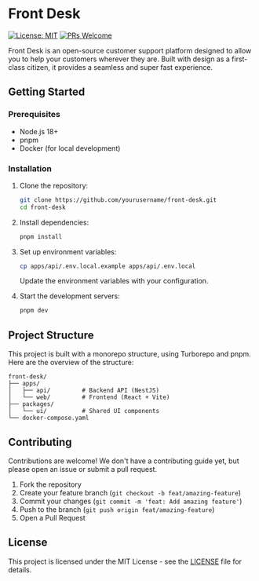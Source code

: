 # Front Desk

[![License: MIT](https://img.shields.io/badge/License-MIT-yellow.svg)](https://opensource.org/licenses/MIT)
[![PRs Welcome](https://img.shields.io/badge/PRs-welcome-brightgreen.svg)](https://github.com/yourusername/front-desk/pulls)

Front Desk is an open-source customer support platform designed to allow you to help your customers wherever they are. Built with design as a first-class citizen, it provides a seamless and super fast experience.

## Getting Started

### Prerequisites

- Node.js 18+
- pnpm
- Docker (for local development)

### Installation

1. Clone the repository:
   ```bash
   git clone https://github.com/yourusername/front-desk.git
   cd front-desk
   ```

2. Install dependencies:
   ```bash
   pnpm install
   ```

3. Set up environment variables:
   ```bash
   cp apps/api/.env.local.example apps/api/.env.local
   ```
   Update the environment variables with your configuration.

4. Start the development servers:
   ```bash
   pnpm dev
   ```

## Project Structure

This project is built with a monorepo structure, using Turborepo and pnpm. Here are the overview of the structure:

```
front-desk/
├── apps/
│   ├── api/         # Backend API (NestJS)
│   └── web/         # Frontend (React + Vite)
├── packages/
│   └── ui/          # Shared UI components
└── docker-compose.yaml
```

## Contributing

Contributions are welcome! We don't have a contributing guide yet, but please open an issue or submit a pull request.

1. Fork the repository
2. Create your feature branch (`git checkout -b feat/amazing-feature`)
3. Commit your changes (`git commit -m 'feat: Add amazing feature'`)
4. Push to the branch (`git push origin feat/amazing-feature`)
5. Open a Pull Request

## License

This project is licensed under the MIT License - see the [LICENSE](LICENSE) file for details.